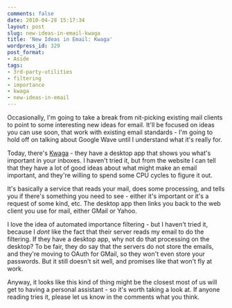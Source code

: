```yaml
---
comments: false
date: 2010-04-28 15:17:34
layout: post
slug: new-ideas-in-email-kwaga
title: 'New Ideas in Email: Kwaga'
wordpress_id: 329
post_format:
- Aside
tags:
- 3rd-party-utilities
- filtering
- importance
- kwaga
- new-ideas-in-email
---
```


Occasionally, I'm going to take a break from nit-picking existing mail clients to point to some interesting new ideas for email. It'll be focused on ideas you can use soon, that work with existing email standards - I'm going to hold off on talking about Google Wave until I understand what it's really for.

Today, there's [Kwaga](http://kwaga.com/) - they have a desktop app that shows you what's important in your inboxes. I haven't tried it, but from the website I can tell that they have a lot of good ideas about what might make an email important, and they're willing to spend some CPU cycles to figure it out.

It's basically a service that reads your mail, does some processing, and tells you if there's something you need to see - either it's important or it's a request of some kind, etc. The desktop app then links you back to the web client you use for mail, either GMail or Yahoo.

I love the idea of automated importance filtering - but I haven't tried it, because I *dont* like the fact that their server reads my email to do the filtering. If they have a desktop app, why not do that processing on the desktop? To be fair, they do say that the servers do not store the emails, and they're moving to OAuth for GMail, so they won't even store your passwords. But it still doesn't sit well, and promises like that won't fly at work.

Anyway, it looks like this kind of thing might be the closest most of us will get to having a personal assistant - so it's worth taking a look at. If anyone reading tries it, please let us know in the comments what you think.
